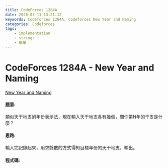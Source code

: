 ```yaml
---
title: CodeForces 1284A
date: 2020-03-11 13:21:12
keywords: Codeforces 1284A, Codeforces New Year and Naming
categories: Codeforces
tags:
    - implementation
    - strings
    - 簡單
---
```

# CodeForces 1284A - New Year and Naming
[New Year and Naming](https://codeforces.com/problemset/problem/1284/A)


#### 題意:
類似天干地支的年份表示法，現在輸入天干地支各有幾個，問你第N年的干支是什麼？
<!-- more -->
#### 思路:
輸入完記錄起來，用求餘數的方式得知目標年份的天干地支，輸出。

#### 程式碼:
<script src="https://gist.github.com/Daviswww/5a59b212c09feaf8616bf6d40f0104d8.js"></script>
